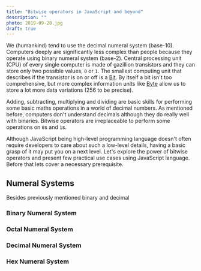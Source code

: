 ```yaml
---
title: "Bitwise operators in JavaScript and beyond"
description: ""
photo: 2019-09-20.jpg
draft: true
---
```


We (humankind) tend to use the decimal numeral system (base-10). Computers deeply are significantly less complex than people because they operate using binary numeral system (base-2). Central processing unit (CPU) of every single computer is made of gazillion transistors and they can store only two possible values, `0` or `1`. The smallest computing unit that describes if the transistor is on or off is a [Bit](https://en.wikipedia.org/wiki/Bit). By itself a bit isn't too comprehensive, but more complex information units like [Byte](https://en.wikipedia.org/wiki/Byte) allow us to store a lot more data variations (256 to be precise).

Adding, subtracting, multiplying and dividing are basic skills for performing  some basic maths operations in a world of decimal numbers. As mentioned before, computers don't understand decimals although they do really well with binaries. Bitwise operators are irreplaceable to perform some operations on `0`s and `1`s.

Although JavaScript being high-level programming language doesn't often require developers to care about such a low-level details, having a basic grasp of it may put you on a next level. Let's explore the power of bitwise operators and present few practical use cases using JavaScript language. Before that lets cover a necessary prerequisite.

## Numeral Systems

Besides previously mentioned binary and decimal 

<!-- https://en.wikipedia.org/wiki/Numeral_system -->

### Binary Numeral System

### Octal Numeral System

### Decimal Numeral System

### Hex Numeral System

